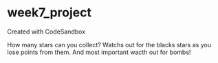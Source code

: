 # week7_project
Created with CodeSandbox


How many stars can you collect? Watchs out for the blacks stars as you lose points from them. And most important wacth out for bombs!
